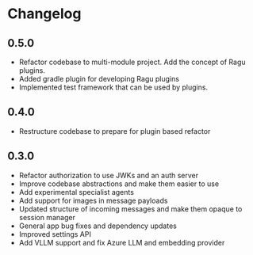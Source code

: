 # Changelog

## 0.5.0

- Refactor codebase to multi-module project. Add the concept of Ragu plugins.
- Added gradle plugin for developing Ragu plugins
- Implemented test framework that can be used by plugins.

## 0.4.0

- Restructure codebase to prepare for plugin based refactor

## 0.3.0

- Refactor authorization to use JWKs and an auth server
- Improve codebase abstractions and make them easier to use
- Add experimental specialist agents
- Add support for images in message payloads
- Updated structure of incoming messages and make them opaque to session manager
- General app bug fixes and dependency updates
- Improved settings API
- Add VLLM support and fix Azure LLM and embedding provider
